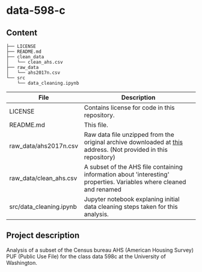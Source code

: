 # data-598-c

## Content
```text
├── LICENSE
├── README.md
├── clean_data
│   └── clean_ahs.csv
├── raw_data
│   └── ahs2017n.csv
└── src
    └── data_cleaning.ipynb
```

| File                    | Description                                                                                                                                                                                                              |
| ----------------------- | ------------------------------------------------------------------------------------------------------------------------------------------------------------------------------------------------------------------------ |
| LICENSE                 | Contains license for code in this repository.                                                                                                                                                                            |
| README.md               | This file.                                                                                                                                                                                                               |
| raw_data/ahs2017n.csv   | Raw data file unzipped from the original archive downloaded at [this](http://www2.census.gov/programs-surveys/ahs/2017/AHS%202017%20National%20PUF%20v3.0%20Flat%20CSV.zip?#) address. (Not provided in this repository) |
| raw_data/clean_ahs.csv  | A subset of the AHS file containing information about 'interesting' properties. Variables where cleaned and renamed                                                                                                      |
| src/data_cleaning.ipynb | Jupyter notebook explaning initial data cleaning steps taken for this analysis.                                                                                                                                          |


## Project description
Analysis of a subset of the Census bureau AHS (American Housing Survey) PUF (Public Use File) for the class data 598c at the University of Washington.
